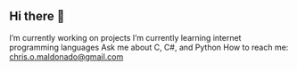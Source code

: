 ## Hi there 👋

I’m currently working on projects
I’m currently learning internet programming languages 
Ask me about C, C#, and Python
How to reach me: chris.o.maldonado@gmail.com
<!--
**Chmaldonado/Chmaldonado** is a ✨ _special_ ✨ repository because its `README.md` (this file) appears on your GitHub profile.

Here are some ideas to get you started:

- 🔭 I’m currently working on ...
- 🌱 I’m currently learning ...
- 👯 I’m looking to collaborate on ...
- 🤔 I’m looking for help with ...
- 💬 Ask me about ...
- 📫 How to reach me: ...
- 😄 Pronouns: ...
- ⚡ Fun fact: ...
-->
